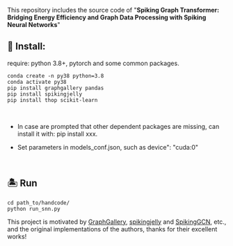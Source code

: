 This repository includes the source code of "**Spiking Graph Transformer: Bridging Energy Efficiency and Graph Data Processing with Spiking Neural Networks**"

## 🗻 Install:

require: python 3.8+, pytorch and some common packages.

```
conda create -n py38 python=3.8
conda activate py38
pip install graphgallery pandas
pip install spikingjelly
pip install thop scikit-learn
```

<br/>

- In case are prompted that other dependent packages are missing, can install it with: pip install xxx.
- Set parameters in models_conf.json, such as device": "cuda:0"
  
  <br/>

## 🏝️ **Run**

```
cd path_to/handcode/
python run_snn.py
```




This project is motivated by [GraphGallery](https://github.com/EdisonLeeeee/GraphGallery.git), [spikingjelly](https://github.com/fangwei123456/spikingjelly.git) and [SpikingGCN](https://github.com/ZulunZhu/SpikingGCN), etc., and the original implementations of the authors, thanks for their excellent works!
